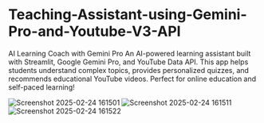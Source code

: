 # Teaching-Assistant-using-Gemini-Pro-and-Youtube-V3-API
AI Learning Coach with Gemini Pro An AI-powered learning assistant built with Streamlit, Google Gemini Pro, and YouTube Data API. This app helps students understand complex topics, provides personalized quizzes, and recommends educational YouTube videos. Perfect for online education and self-paced learning!

![Screenshot 2025-02-24 161501](https://github.com/user-attachments/assets/b4472e38-70f0-4822-8634-9710268460e3)
![Screenshot 2025-02-24 161511](https://github.com/user-attachments/assets/87ee8084-5d5b-4364-a192-26555238925f)
![Screenshot 2025-02-24 161522](https://github.com/user-attachments/assets/4b798091-9db5-4bb2-ae7f-68421a16c5ca)
